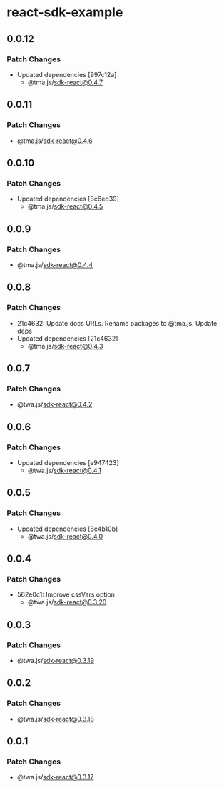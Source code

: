 # react-sdk-example

## 0.0.12

### Patch Changes

- Updated dependencies [997c12a]
  - @tma.js/sdk-react@0.4.7

## 0.0.11

### Patch Changes

- @tma.js/sdk-react@0.4.6

## 0.0.10

### Patch Changes

- Updated dependencies [3c6ed39]
  - @tma.js/sdk-react@0.4.5

## 0.0.9

### Patch Changes

- @tma.js/sdk-react@0.4.4

## 0.0.8

### Patch Changes

- 21c4632: Update docs URLs. Rename packages to @tma.js. Update deps
- Updated dependencies [21c4632]
  - @tma.js/sdk-react@0.4.3

## 0.0.7

### Patch Changes

- @twa.js/sdk-react@0.4.2

## 0.0.6

### Patch Changes

- Updated dependencies [e947423]
  - @twa.js/sdk-react@0.4.1

## 0.0.5

### Patch Changes

- Updated dependencies [8c4b10b]
  - @twa.js/sdk-react@0.4.0

## 0.0.4

### Patch Changes

- 562e0c1: Improve cssVars option
  - @twa.js/sdk-react@0.3.20

## 0.0.3

### Patch Changes

- @twa.js/sdk-react@0.3.19

## 0.0.2

### Patch Changes

- @twa.js/sdk-react@0.3.18

## 0.0.1

### Patch Changes

- @twa.js/sdk-react@0.3.17
